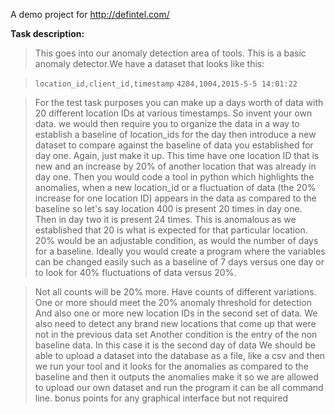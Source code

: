 A demo project for http://defintel.com/

**Task description:**

> This goes into our anomaly detection area of tools. This is a basic anomaly detector.We have a dataset that looks like this:

> `location_id,client_id,timestamp`
> `4284,1004,2015-5-5 14:01:22`

> For the test task purposes you can make up a days worth of data with 20 different location IDs at various timestamps. So invent your own data.
we would then require you to organize the data in a way to establish a baseline of location_ids for the day
then introduce a new dataset to compare against the baseline of data you established for day one. Again, just make it up. This time have one location ID that is new and an increase by 20% of another location that was already in day one.
Then you would code a tool in python which highlights the anomalies, when a new location_id or a fluctuation of data (the 20% increase for one location ID) appears in the data as compared to the baseline
so let's say location 400 is present 20 times in day one. Then in day two it is present 24 times. This is anomalous as we established that 20 is what is expected for that particular location.
20% would be an adjustable condition, as would the number of days for a baseline. Ideally you would create a program where the variables can be changed easily
such as a baseline of 7 days versus one day or to look for 40% fluctuations of data versus 20%.

> Not all counts will be 20% more. Have counts of different variations. One or more should meet the 20% anomaly threshold for detection
And also one or more new location IDs in the second set of data. We also need to detect any brand new locations that come up that were not in the previous data set
Another condition is the entry of the non baseline data. In this case it is the second day of data
We should be able to upload a dataset into the database as a file, like a csv
and then we run your tool and it looks for the anomalies as compared to the baseline
and then it outputs the anomalies
make it so we are allowed to upload our own dataset and run the program
it can be all command line. bonus points for any graphical interface but not required
